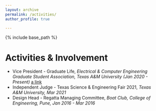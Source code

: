 ```yaml
---
layout: archive
permalink: /activities/
author_profile: true

---
```


{% include base_path %}

Activities & Involvement
======
* Vice President - Graduate Life, *Electrical & Computer Engineering Graduate Student Association, Texas A&M University (Jan 2020 - Present)*
[a link](https://ecegsa.wordpress.com/)
* Independent Judge - Texas Science & Engineering Fair 2021, *Texas A&M University, Mar 2021*
* Design Head - Regatta Managing Committee, *Boat Club, College of Engineering, Pune, Jan 2016 - Mar 2016*

 
 
  



  

  

  


